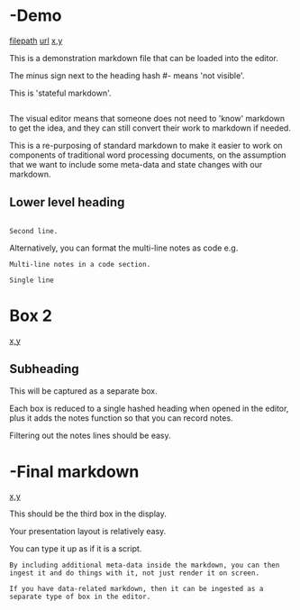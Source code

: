 # -Demo 

[filepath](/Users/craigduncan/Documents/2020_ComputerScience/NoisyGuts/56256.pdf)
[url](www.abc.net.au)
[x,y](623.0,420.0)

This is a demonstration markdown file that can be loaded into the editor.

The minus sign next to the heading hash #- means 'not visible'.

This is 'stateful markdown'.

```In-line notes for notes that appear near the markdown text but by default do not appear in Export md.
```

The visual editor means that someone does not need to 'know' markdown to get the idea, and they can still convert their work to markdown if needed.

This is a re-purposing of standard markdown to make it easier to work on components of traditional word processing documents, on the assumption that we want to include some meta-data and state changes with our markdown.

## Lower level heading

``` Multi-line notes that appear with each block, in the 'Notes' section of the editor. 

Second line.

```

Alternatively, you can format the multi-line notes as code e.g. 
```
Multi-line notes in a code section.
```

``` Single line ```

# Box 2

[x,y](623.0,14.0)

## Subheading

This will be captured as a separate box.

Each box is reduced to a single hashed heading when opened in the editor, plus it adds the notes function so that you can record notes.

Filtering out the notes lines should be easy.


# -Final markdown

[x,y](120.0,7.0)

This should be the third box in the display.

Your presentation layout is relatively easy.

You can type it up as if it is a script.

```
By including additional meta-data inside the markdown, you can then ingest it and do things with it, not just render it on screen.

If you have data-related markdown, then it can be ingested as a separate type of box in the editor.
```



